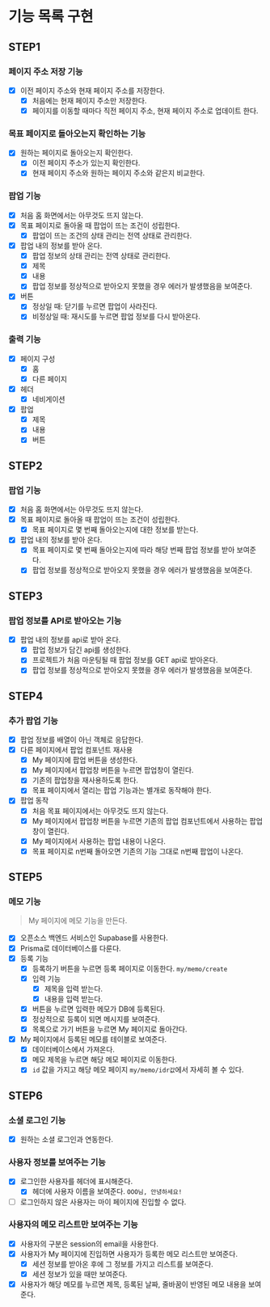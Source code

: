 # 기능 목록 구현

## STEP1

### 페이지 주소 저장 기능

- [x] 이전 페이지 주소와 현재 페이지 주소를 저장한다.
  - [x] 처음에는 현재 페이지 주소만 저장한다.
  - [x] 페이지를 이동할 때마다 직전 페이지 주소, 현재 페이지 주소로 업데이트 한다.

### 목표 페이지로 돌아오는지 확인하는 기능

- [x] 원하는 페이지로 돌아오는지 확인한다.
  - [x] 이전 페이지 주소가 있는지 확인한다.
  - [x] 현재 페이지 주소와 원하는 페이지 주소와 같은지 비교한다.

### 팝업 기능

- [x] 처음 홈 화면에서는 아무것도 뜨지 않는다.
- [x] 목표 페이지로 돌아올 때 팝업이 뜨는 조건이 성립한다.
  - [x] 팝업이 뜨는 조건의 상태 관리는 전역 상태로 관리한다.
- [x] 팝업 내의 정보를 받아 온다.
  - [x] 팝업 정보의 상태 관리는 전역 상태로 관리한다.
  - [x] 제목
  - [x] 내용
  - [x] 팝업 정보를 정상적으로 받아오지 못했을 경우 에러가 발생했음을 보여준다.
- [x] 버튼
  - [x] 정상일 때: 닫기를 누르면 팝업이 사라진다.
  - [x] 비정상일 때: 재시도를 누르면 팝업 정보를 다시 받아온다.

### 출력 기능

- [x] 페이지 구성
  - [x] 홈
  - [x] 다른 페이지
- [x] 헤더
  - [x] 네비게이션
- [x] 팝업
  - [x] 제목
  - [x] 내용
  - [x] 버튼

## STEP2

### 팝업 기능

- [x] 처음 홈 화면에서는 아무것도 뜨지 않는다.
- [x] 목표 페이지로 돌아올 때 팝업이 뜨는 조건이 성립한다.
  - [x] 목표 페이지로 몇 번째 돌아오는지에 대한 정보를 받는다.
- [x] 팝업 내의 정보를 받아 온다.
  - [x] 목표 페이지로 몇 번째 돌아오는지에 따라 해당 번째 팝업 정보를 받아 보여준다.
  - [x] 팝업 정보를 정상적으로 받아오지 못했을 경우 에러가 발생했음을 보여준다.

## STEP3

### 팝업 정보를 API로 받아오는 기능

- [x] 팝업 내의 정보를 api로 받아 온다.
  - [x] 팝업 정보가 담긴 api를 생성한다.
  - [x] 프로젝트가 처음 마운팅될 때 팝업 정보를 GET api로 받아온다.
  - [x] 팝업 정보를 정상적으로 받아오지 못했을 경우 에러가 발생했음을 보여준다.

## STEP4

### 추가 팝업 기능

- [x] 팝업 정보를 배열이 아닌 객체로 응답한다.
- [x] 다른 페이지에서 팝업 컴포넌트 재사용
  - [x] My 페이지에 팝업 버튼을 생성한다.
  - [x] My 페이지에서 팝업창 버튼을 누르면 팝업창이 열린다.
  - [x] 기존의 팝업창을 재사용하도록 한다.
  - [x] 목표 페이지에서 열리는 팝업 기능과는 별개로 동작해야 한다.
- [x] 팝업 동작
  - [x] 처음 목표 페이지에서는 아무것도 뜨지 않는다.
  - [x] My 페이지에서 팝업창 버튼을 누르면 기존의 팝업 컴포넌트에서 사용하는 팝업창이 열린다.
  - [x] My 페이지에서 사용하는 팝업 내용이 나온다.
  - [x] 목표 페이지로 n번째 돌아오면 기존의 기능 그대로 n번째 팝업이 나온다.

## STEP5

### 메모 기능

> My 페이지에 메모 기능을 만든다.

- [x] 오픈소스 백엔드 서비스인 Supabase를 사용한다.
- [x] Prisma로 데이터베이스를 다룬다.
- [x] 등록 기능
  - [x] 등록하기 버튼을 누르면 등록 페이지로 이동한다. `my/memo/create`
  - [x] 입력 기능
    - [x] 제목을 입력 받는다.
    - [x] 내용을 입력 받는다.
  - [x] 버튼을 누르면 입력한 메모가 DB에 등록된다.
  - [x] 정상적으로 등록이 되면 메시지를 보여준다.
  - [x] 목록으로 가기 버튼을 누르면 My 페이지로 돌아간다.
- [x] My 페이지에서 등록된 메모를 테이블로 보여준다.
  - [x] 데이터베이스에서 가져온다.
  - [x] 메모 제목을 누르면 해당 메모 페이지로 이동한다.
  - [x] `id` 값을 가지고 해당 메모 페이지 `my/memo/idr값`에서 자세히 볼 수 있다.

## STEP6

### 소셜 로그인 기능

- [x] 원하는 소셜 로그인과 연동한다.

### 사용자 정보를 보여주는 기능

- [x] 로그인한 사용자를 헤더에 표시해준다.
  - [x] 헤더에 사용자 이름을 보여준다. `OOO님, 안녕하세요!`
- [ ] 로그인하지 않은 사용자는 마이 페이지에 진입할 수 없다.

### 사용자의 메모 리스트만 보여주는 기능

- [x] 사용자의 구분은 session의 email을 사용한다.
- [x] 사용자가 My 페이지에 진입하면 사용자가 등록한 메모 리스트만 보여준다.
  - [x] 세션 정보를 받아온 후에 그 정보를 가지고 리스트를 보여준다.
  - [x] 세션 정보가 있을 때만 보여준다.
- [x] 사용자가 해당 메모를 누르면 제목, 등록된 날짜, 줄바꿈이 반영된 메모 내용을 보여준다.
